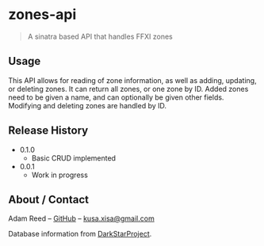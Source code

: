 # zones-api
> A sinatra based API that handles FFXI zones

## Usage

This API allows for reading of zone information, as well as adding, updating, or deleting zones. It can return all zones, or one zone by ID. Added zones need to be given a name, and can optionally be given other fields. Modifying and deleting zones are handled by ID.

## Release History

* 0.1.0
    * Basic CRUD implemented
* 0.0.1
    * Work in progress

## About / Contact

Adam Reed – [GitHub](https://github.com/adamcreed/)
 – <kusa.xisa@gmail.com>

Database information from [DarkStarProject](https://github.com/DarkstarProject/darkstar).
